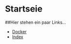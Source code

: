 Startseie  
==========  
##Hier stehen ein paar Links...  

* [Docker](./docker.html)  
* [Index](./index.html)  
